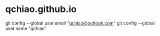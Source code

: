 # qchiao.github.io
git config --global user.email "qchiao@outlook.com"
git config --global user.name "qchiao"